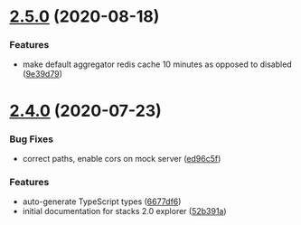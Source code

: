 # [2.5.0](https://github.com/blockstack/blockstack-explorer-api/compare/v2.4.0...v2.5.0) (2020-08-18)


### Features

* make default aggregator redis cache 10 minutes as opposed to disabled ([9e39d79](https://github.com/blockstack/blockstack-explorer-api/commit/9e39d79454e238a87650f4633c38013fed2e3b18))

# [2.4.0](https://github.com/blockstack/blockstack-explorer-api/compare/v2.3.3...v2.4.0) (2020-07-23)


### Bug Fixes

* correct paths, enable cors on mock server ([ed96c5f](https://github.com/blockstack/blockstack-explorer-api/commit/ed96c5f12ce1bfd9b00c3557cebfdf75ae418d36))


### Features

* auto-generate TypeScript types ([6677df6](https://github.com/blockstack/blockstack-explorer-api/commit/6677df64087971359d8a9c656a2d093636d87b7e))
* initial documentation for stacks 2.0 explorer ([52b391a](https://github.com/blockstack/blockstack-explorer-api/commit/52b391a9371da5ded1e351ff568daa423a77f071))
